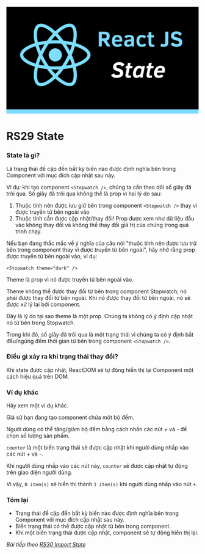 
![Create-HTML-1](images/state.png) 

# RS29 State

### State là gì?

Là trạng thái đề cập đến bất kỳ biến nào được định nghĩa bên trong Component với mục đích cập nhật sau này.

Ví dụ: khi tạo component `<Stopwatch />`, chúng ta cần theo dõi số giây đã trôi qua. Số giây đã trôi qua không thể là prop vì hai lý do sau:

1. Thuộc tính nên được lưu giữ bên trong component `<Stopwatch />` thay vì được truyền từ bên ngoài vào
2. Thuộc tính cần được cập nhật/thay đổi! Prop được xem như dữ liệu đầu vào không thay đổi và không thể thay đổi giá trị của chúng trong quá trình chạy.

Nếu bạn đang thắc mắc về ý nghĩa của câu nói "thuộc tính nên được lưu trữ bên trong component thay vì được truyền từ bên ngoài", hãy nhớ rằng prop được truyền từ bên ngoài vào, ví dụ:

```
<Stopwatch theme="dark" />
```

Theme là prop vì nó được truyền từ bên ngoài vào.

Theme không thể được thay đổi từ bên trong component Stopwatch; nó phải được thay đổi từ bên ngoài. Khi nó được thay đổi từ bên ngoài, nó sẽ được xử lý lại bởi component.

Đây là lý do tại sao theme là một prop. Chúng ta không có ý định cập nhật nó từ bên trong Stopwatch.

Trong khi đó, số giây đã trôi qua là một trạng thái vì chúng ta có ý định bắt đầu/ngừng đếm thời gian từ bên trong component `<Stopwatch />`.

### Điều gì xảy ra khi trạng thái thay đổi?

Khi state được cập nhật, ReactDOM sẽ tự động hiển thị lại Component một cách hiệu quả trên DOM. 

### Ví dụ khác

Hãy xem một ví dụ khác.

Giả sử bạn đang tạo component <Item /> chứa một bộ đếm.

Người dùng có thể tăng/giảm bộ đếm bằng cách nhấn các nút + và - để chọn số lượng sản phẩm.

`counter` là một biến trạng thái sẽ được cập nhật khi người dùng nhấp vào các nút + và -.

Khi người dùng nhấp vào các nút này, `counter` sẽ được cập nhật tự động trên giao diện người dùng.

Vì vậy, `0 item(s)` sẽ hiển thị thành `1 item(s)` khi người dùng nhấp vào nút `+`.

### Tóm lại

- Trạng thái đề cập đến bất kỳ biến nào được định nghĩa bên trong Component với mục đích cập nhật sau này.
- Biến trạng thái có thể được cập nhật từ bên trong component.
- Khi một biến trạng thái được cập nhật, component sẽ tự động hiển thị lại.

*Bài tiếp theo [RS30 Import State](/lesson/session/session_030_useState.md)*